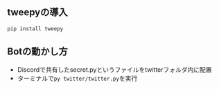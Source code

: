 ## tweepyの導入<br/>
`pip install tweepy`<br/>

## Botの動かし方<br/>
* Discordで共有したsecret.pyというファイルをtwitterフォルダ内に配置
* ターミナルで`py twitter/twitter.py`を実行<br/>
